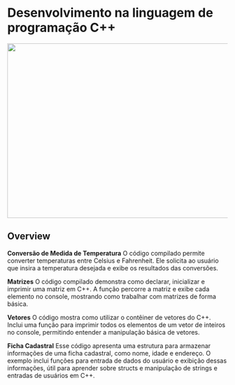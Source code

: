 <h1>Desenvolvimento na linguagem de programação C++</h1>
<img src="https://dominickm.com/wp-content/uploads/2021/03/1522635669452_11.jpg" width="1000" height="400">
<h2>Overview</h2>
<p><strong>Conversão de Medida de Temperatura</strong>
O código compilado permite converter temperaturas entre Celsius e Fahrenheit. Ele solicita ao usuário que insira a temperatura desejada e exibe os resultados das conversões.

<strong>Matrizes</strong>
O código compilado demonstra como declarar, inicializar e imprimir uma matriz em C++. A função percorre a matriz e exibe cada elemento no console, mostrando como trabalhar com matrizes de forma básica.

<strong>Vetores</strong>
O código mostra como utilizar o contêiner de vetores do C++. Inclui uma função para imprimir todos os elementos de um vetor de inteiros no console, permitindo entender a manipulação básica de vetores.

<strong>Ficha Cadastral</strong>
Esse código apresenta uma estrutura para armazenar informações de uma ficha cadastral, como nome, idade e endereço. O exemplo inclui funções para entrada de dados do usuário e exibição dessas informações, útil para aprender sobre structs e manipulação de strings e entradas de usuários em C++.</p>
